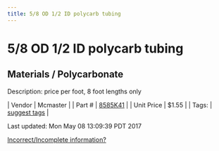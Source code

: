 ```yaml
---
title: 5/8 OD 1/2 ID polycarb tubing
---
```


# 5/8 OD 1/2 ID polycarb tubing
## Materials / Polycarbonate
Description: 	price per foot, 8 foot lengths only 

| Vendor | Mcmaster | 
| Part # | [8585K41](https://www.mcmaster.com/#8585K41) | 
| Unit Price | $1.55 | 
| Tags: | [suggest tags](https://docs.google.com/forms/d/e/1FAIpQLSeWyY8v3RgOty-MyWmh9U0iivNYN_molChYyS-0U-o-kOAv_g/viewform) | 

Last updated: Mon May 08 13:09:39 PDT 2017

 [Incorrect/Incomplete information?](https://docs.google.com/forms/d/e/1FAIpQLSeWyY8v3RgOty-MyWmh9U0iivNYN_molChYyS-0U-o-kOAv_g/viewform)